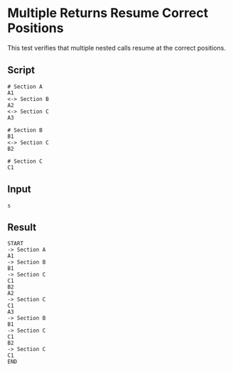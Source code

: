 # Multiple Returns Resume Correct Positions

This test verifies that multiple nested calls resume at the correct positions.

## Script
```cuentitos
# Section A
A1
<-> Section B
A2
<-> Section C
A3

# Section B
B1
<-> Section C
B2

# Section C
C1
```

## Input
```input
s
```

## Result
```result
START
-> Section A
A1
-> Section B
B1
-> Section C
C1
B2
A2
-> Section C
C1
A3
-> Section B
B1
-> Section C
C1
B2
-> Section C
C1
END
```
